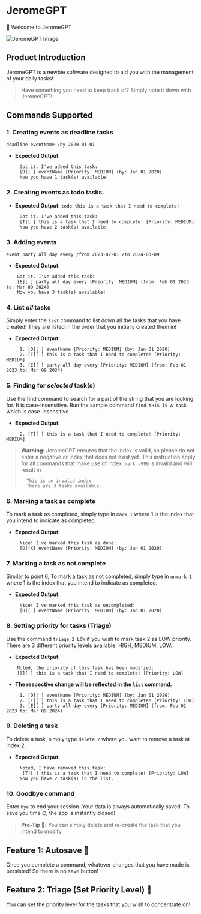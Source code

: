 # JeromeGPT 
👋 Welcome to JeromeGPT

![JeromeGPT Image](https://jerome-j.github.io/ip/Ui.png)

## Product Introduction
JeromeGPT is a newbie software designed to aid you with the management of your daily tasks!

> Have something you need to keep track of? Simply note it down with JeromeGPT!


## Commands Supported
### 1. Creating events as deadline tasks 

`deadline eventName /by 2020-01-01`
- **Expected Output**:

```
	 Got it. I've added this task: 
	 [D][ ] eventName [Priority: MEDIUM] (by: Jan 01 2020)
	 Now you have 1 task(s) available!
```


### 2. Creating events as todo tasks.
- **Expected Output**:
`todo this is a task that I need to complete!`

```
	 Got it. I've added this task:
	 [T][ ] this is a task that I need to complete! [Priority: MEDIUM]
	 Now you have 2 task(s) available!
```


### 3. Adding events
`event party all day every /from 2023-02-01 /to 2024-03-09`
- **Expected Output**:

```
    Got it. I've added this task:
    [E][ ] party all day every [Priority: MEDIUM] (from: Feb 01 2023 to: Mar 09 2024)
    Now you have 3 task(s) available!
```

### 4. List _all_ tasks
Simply enter the `list` command to list down all the tasks that you have created! 
They are listed in the order that you initially created them in!
- **Expected Output**:

```
	 1. [D][ ] eventName [Priority: MEDIUM] (by: Jan 01 2020)
	 2. [T][ ] this is a task that I need to complete! [Priority: MEDIUM]
	 3. [E][ ] party all day every [Priority: MEDIUM] (from: Feb 01 2023 to: Mar 09 2024)
```

### 5. Finding for _selected_ task(s)
Use the find command to search for a part of the string that you are looking for. It is case-insensitive.
Run the sample command `find tHiS iS A task` which is case-insensitive
- **Expected Output**:

```
	 2. [T][ ] this is a task that I need to complete! [Priority: MEDIUM]
```

> **Warning:** JeromeGPT ensures that the index is valid, so please do not enter a negative or index that does not exist yet. 
> This instruction apply for all commands that make use of index.
> `mark -999` is invalid and will result in 
> ```
>   This is an invalid index
>   There are 3 tasks available.
> ```


### 6. Marking a task as complete
To mark a task as completed, simply type in `mark 1` where 1 is the index that you intend to indicate as completed.
- **Expected Output**:

```
	 Nice! I've marked this task as done:
	 [D][X] eventName [Priority: MEDIUM] (by: Jan 01 2020)
```


### 7. Marking a task as not complete
Similar to point 6, To mark a task as not completed, simply type in `unmark 1` where 1 is the index that you intend to indicate as completed.
- **Expected Output**:

```
	 Nice! I've marked this task as uncompleted:
	 [D][ ] eventName [Priority: MEDIUM] (by: Jan 01 2020)
```


### 8. Setting priority for tasks (Triage)
Use the command `triage 2 LOW` if you wish to mark task 2 as LOW priority. 
There are 3 different priority levels available: HIGH, MEDIUM, LOW.
- **Expected Output**:

```
    Noted, the priority of this task has been modified:
    [T][ ] this is a task that I need to complete! [Priority: LOW]
```

- **The respective change will be reflected in the `list` command.**

```
	 1. [D][ ] eventName [Priority: MEDIUM] (by: Jan 01 2020)
	 2. [T][ ] this is a task that I need to complete! [Priority: LOW]
	 3. [E][ ] party all day every [Priority: MEDIUM] (from: Feb 01 2023 to: Mar 09 2024)
```

### 9. Deleting a task
To delete a task, simply type `delete 2` where you want to remove a task at index 2.
- **Expected Output**:

```
	 Noted, I have removed this task:
	  [T][ ] this is a task that I need to complete! [Priority: LOW]
	 Now you have 2 task(s) in the list.
```


### 10. Goodbye command
Enter `bye` to end your session. Your data is always automatically saved.
To save you time ⏰, the app is instantly closed!

> **Pro-Tip 🎩:** You can simply delete and re-create the task that you intend to modify.

## Feature 1: Autosave 💾
Once you complete a command, whatever changes that you have made is persisted!
So there is no save button!

## Feature 2: Triage (Set Priority Level) 🏥
You can set the priority level for the tasks that you wish to concentrate on!
